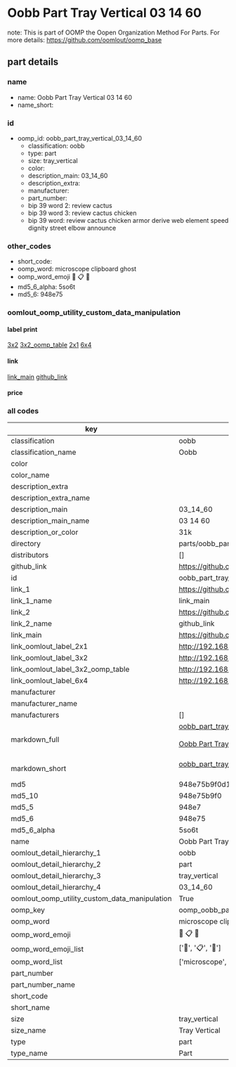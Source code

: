# Oobb Part Tray Vertical 03 14 60  

note: This is part of OOMP the Oopen Organization Method For Parts. For more details: https://github.com/oomlout/oomp_base

##  part details





### name
* name: Oobb Part Tray Vertical 03 14 60
* name_short: 
### id
* oomp_id: oobb_part_tray_vertical_03_14_60
  * classification: oobb
  * type: part
  * size: tray_vertical
  * color: 
  * description_main: 03_14_60
  * description_extra: 
  * manufacturer: 
  * part_number: 
  * bip 39 word 2: review cactus
  * bip 39 word 3: review cactus chicken
  * bip 39 word: review cactus chicken armor derive web element speed dignity street elbow announce

### other_codes
* short_code: 
* oomp_word: microscope clipboard ghost
* oomp_word_emoji :microscope: :clipboard: :ghost:
* md5_6_alpha: 5so6t
* md5_6: 948e75






### oomlout_oomp_utility_custom_data_manipulation
#### label print
[3x2](http://192.168.1.245:1112/?label=oomp%205so6t)
[3x2_oomp_table](http://192.168.1.107:1112/?label=oomp%205so6t)
[2x1](http://192.168.1.242:1112/?label=oomp%205so6t)
[6x4](http://192.168.1.55:1112/?label=oomp%205so6t)    

#### link

[link_main](https://github.com/oomlout/oomlout_oomp_current_version_messy/tree/main/parts/oobb_part_tray_vertical_03_14_60) [github_link](https://github.com/oomlout/oomlout_oomp_part_src/tree/main/parts/oobb_part_tray_vertical_03_14_60)                             

#### price







### all codes 
| key | value |  
| --- | --- |  
| classification | oobb |  
| classification_name | Oobb |  
| color |  |  
| color_name |  |  
| description_extra |  |  
| description_extra_name |  |  
| description_main | 03_14_60 |  
| description_main_name | 03 14 60 |  
| description_or_color | 31k |  
| directory | parts/oobb_part_tray_vertical_03_14_60 |  
| distributors | [] |  
| github_link | https://github.com/oomlout/oomlout_oomp_part_src/tree/main/parts/oobb_part_tray_vertical_03_14_60 |  
| id | oobb_part_tray_vertical_03_14_60 |  
| link_1 | https://github.com/oomlout/oomlout_oomp_current_version_messy/tree/main/parts/oobb_part_tray_vertical_03_14_60 |  
| link_1_name | link_main |  
| link_2 | https://github.com/oomlout/oomlout_oomp_part_src/tree/main/parts/oobb_part_tray_vertical_03_14_60 |  
| link_2_name | github_link |  
| link_main | https://github.com/oomlout/oomlout_oomp_current_version_messy/tree/main/parts/oobb_part_tray_vertical_03_14_60 |  
| link_oomlout_label_2x1 | http://192.168.1.242:1112/?label=oomp%205so6t |  
| link_oomlout_label_3x2 | http://192.168.1.245:1112/?label=oomp%205so6t |  
| link_oomlout_label_3x2_oomp_table | http://192.168.1.107:1112/?label=oomp%205so6t |  
| link_oomlout_label_6x4 | http://192.168.1.55:1112/?label=oomp%205so6t |  
| manufacturer |  |  
| manufacturer_name |  |  
| manufacturers | [] |  
| markdown_full | [oobb_part_tray_vertical_03_14_60](https://github.com/oomlout/oomlout_oomp_current_version_messy/tree/main/parts/oobb_part_tray_vertical_03_14_60)<br>[](https://github.com/oomlout/oomlout_oomp_current_version_messy/tree/main/parts/oobb_part_tray_vertical_03_14_60)<br>[Oobb Part Tray Vertical 03 14 60](https://github.com/oomlout/oomlout_oomp_current_version_messy/tree/main/parts/oobb_part_tray_vertical_03_14_60)<br><br> |  
| markdown_short | [oobb_part_tray_vertical_03_14_60](https://github.com/oomlout/oomlout_oomp_current_version_messy/tree/main/parts/oobb_part_tray_vertical_03_14_60)<br><br> |  
| md5 | 948e75b9f0d108f7e31db0be4f4805c4 |  
| md5_10 | 948e75b9f0 |  
| md5_5 | 948e7 |  
| md5_6 | 948e75 |  
| md5_6_alpha | 5so6t |  
| name | Oobb Part Tray Vertical 03 14 60 |  
| oomlout_detail_hierarchy_1 | oobb |  
| oomlout_detail_hierarchy_2 | part |  
| oomlout_detail_hierarchy_3 | tray_vertical |  
| oomlout_detail_hierarchy_4 | 03_14_60 |  
| oomlout_oomp_utility_custom_data_manipulation | True |  
| oomp_key | oomp_oobb_part_tray_vertical_03_14_60 |  
| oomp_word | microscope clipboard ghost |  
| oomp_word_emoji | :microscope: :clipboard: :ghost: |  
| oomp_word_emoji_list | [':microscope:', ':clipboard:', ':ghost:'] |  
| oomp_word_list | ['microscope', 'clipboard', 'ghost'] |  
| part_number |  |  
| part_number_name |  |  
| short_code |  |  
| short_name |  |  
| size | tray_vertical |  
| size_name | Tray Vertical |  
| type | part |  
| type_name | Part |  
